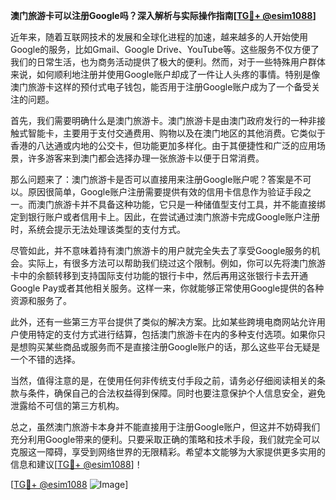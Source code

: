 **澳门旅游卡可以注册Google吗？深入解析与实际操作指南[[TG💪+ @esim1088](https://t.me/s/esim1088)]**

近年来，随着互联网技术的发展和全球化进程的加速，越来越多的人开始使用Google的服务，比如Gmail、Google Drive、YouTube等。这些服务不仅方便了我们的日常生活，也为商务活动提供了极大的便利。然而，对于一些特殊用户群体来说，如何顺利地注册并使用Google账户却成了一件让人头疼的事情。特别是像澳门旅游卡这样的预付式电子钱包，能否用于注册Google账户成为了一个备受关注的问题。

首先，我们需要明确什么是澳门旅游卡。澳门旅游卡是由澳门政府发行的一种非接触式智能卡，主要用于支付交通费用、购物以及在澳门地区的其他消费。它类似于香港的八达通或内地的公交卡，但功能更加多样化。由于其便捷性和广泛的应用场景，许多游客来到澳门都会选择办理一张旅游卡以便于日常消费。

那么问题来了：澳门旅游卡是否可以直接用来注册Google账户呢？答案是不可以。原因很简单，Google账户注册需要提供有效的信用卡信息作为验证手段之一。而澳门旅游卡并不具备这种功能，它只是一种储值型支付工具，并不能直接绑定到银行账户或者信用卡上。因此，在尝试通过澳门旅游卡完成Google账户注册时，系统会提示无法处理该类型的支付方式。

尽管如此，并不意味着持有澳门旅游卡的用户就完全失去了享受Google服务的机会。实际上，有很多方法可以帮助我们绕过这个限制。例如，你可以先将澳门旅游卡中的余额转移到支持国际支付功能的银行卡中，然后再用这张银行卡去开通Google Pay或者其他相关服务。这样一来，你就能够正常使用Google提供的各种资源和服务了。

此外，还有一些第三方平台提供了类似的解决方案。比如某些跨境电商网站允许用户使用特定的支付方式进行结算，包括澳门旅游卡在内的多种支付选项。如果你只是想购买某些商品或服务而不是直接注册Google账户的话，那么这些平台无疑是一个不错的选择。

当然，值得注意的是，在使用任何非传统支付手段之前，请务必仔细阅读相关的条款与条件，确保自己的合法权益得到保障。同时也要注意保护个人信息安全，避免泄露给不可信的第三方机构。

总之，虽然澳门旅游卡本身并不能直接用于注册Google账户，但这并不妨碍我们充分利用Google带来的便利。只要采取正确的策略和技术手段，我们就完全可以克服这一障碍，享受到网络世界的无限精彩。希望本文能够为大家提供更多实用的信息和建议[[TG💪+ @esim1088](https://t.me/s/esim1088)]！

[[TG💪+ @esim1088](https://t.me/s/esim1088) ![Image](https://i.postimg.cc/4NQfJmqS/Snipaste-2025-05-13-00-14-12.png)]